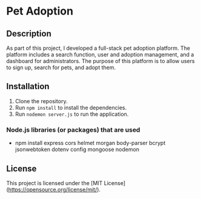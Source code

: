 # Pet Adoption

## Description

As part of this project, I developed a full-stack pet adoption platform. The platform includes a search function, user and adoption management, and a dashboard for administrators. The purpose of this platform is to allow users to sign up, search for pets, and adopt them.

## Installation

1. Clone the repository.
2. Run `npm install` to install the dependencies.
3. Run `nodemon server.js` to run the application.

### Node.js libraries (or packages) that are used
* npm install express cors helmet morgan body-parser bcrypt jsonwebtoken dotenv config mongoose nodemon


## License

This project is licensed under the [MIT License] (https://opensource.org/license/mit/).
